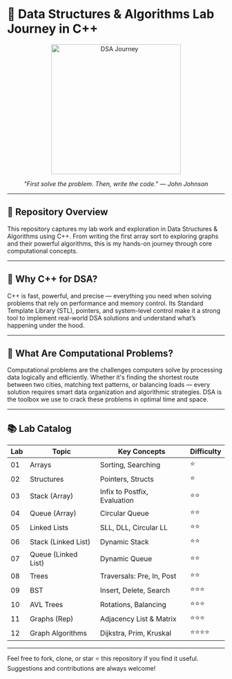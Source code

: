# 🚀 Data Structures & Algorithms Lab Journey in C++

<div align="center">
  <img src="https://media.giphy.com/media/LmNwrBhejkK9EFP504/giphy.gif" width="300" alt="DSA Journey">
  <p><em>"First solve the problem. Then, write the code." — John Johnson</em></p>
</div>

---

## 🌟 Repository Overview

This repository captures my lab work and exploration in Data Structures & Algorithms using C++. From writing the first array sort to exploring graphs and their powerful algorithms, this is my hands-on journey through core computational concepts.

---

## 📌 Why C++ for DSA?

C++ is fast, powerful, and precise — everything you need when solving problems that rely on performance and memory control. Its Standard Template Library (STL), pointers, and system-level control make it a strong tool to implement real-world DSA solutions and understand what’s happening under the hood.

---

## 🧠 What Are Computational Problems?

Computational problems are the challenges computers solve by processing data logically and efficiently. Whether it's finding the shortest route between two cities, matching text patterns, or balancing loads — every solution requires smart data organization and algorithmic strategies. DSA is the toolbox we use to crack these problems in optimal time and space.

---

## 📚 Lab Catalog

| Lab | Topic               | Key Concepts                        | Difficulty |
|-----|---------------------|-------------------------------------|------------|
| 01  | Arrays              | Sorting, Searching                  | ⭐          |
| 02  | Structures          | Pointers, Structs                   | ⭐          |
| 03  | Stack (Array)       | Infix to Postfix, Evaluation        | ⭐⭐         |
| 04  | Queue (Array)       | Circular Queue                      | ⭐⭐         |
| 05  | Linked Lists        | SLL, DLL, Circular LL               | ⭐⭐         |
| 06  | Stack (Linked List) | Dynamic Stack                       | ⭐⭐         |
| 07  | Queue (Linked List) | Dynamic Queue                       | ⭐⭐         |
| 08  | Trees               | Traversals: Pre, In, Post           | ⭐⭐         |
| 09  | BST                 | Insert, Delete, Search              | ⭐⭐⭐        |
| 10  | AVL Trees           | Rotations, Balancing                | ⭐⭐⭐        |
| 11  | Graphs (Rep)        | Adjacency List & Matrix             | ⭐⭐⭐        |
| 12  | Graph Algorithms    | Dijkstra, Prim, Kruskal             | ⭐⭐⭐⭐       |

---

Feel free to fork, clone, or star ⭐ this repository if you find it useful.  
Suggestions and contributions are always welcome!
